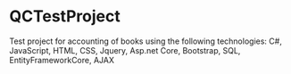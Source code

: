 # QCTestProject
Test project for accounting of books using the following technologies: C#, JavaScript, HTML, CSS, Jquery, Asp.net Core, Bootstrap, SQL, EntityFrameworkCore, AJAX
